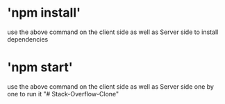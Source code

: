 # 'npm install'

use the above command on the client side as well as Server side to install dependencies


# 'npm start'

use the above command on the client side as well as Server side one by one to run it
"# Stack-Overflow-Clone" 

